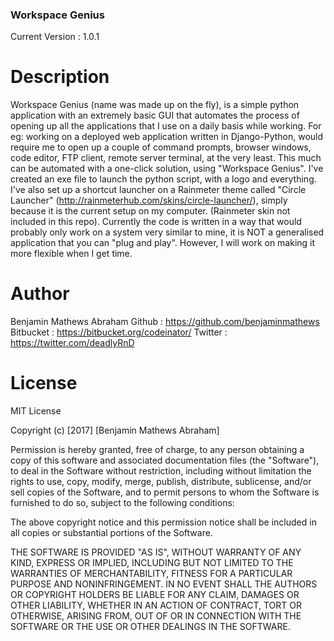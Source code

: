 ### Workspace Genius ###

Current Version : 1.0.1

# Description #
Workspace Genius (name was made up on the fly), is a simple python application with an extremely basic GUI that automates the process of opening up all the applications that I use on a daily basis while working.
For eg: working on a deployed web application written in Django-Python, would require me to open up a couple of command prompts, browser windows, code editor, FTP client, remote server terminal, at the very least. This much can be automated with a one-click solution, using "Workspace Genius".
I've created an exe file to launch the python script, with a logo and everything. I've also set up a shortcut launcher on a Rainmeter theme called "Circle Launcher" (http://rainmeterhub.com/skins/circle-launcher/), simply because it is the current setup on my computer. (Rainmeter skin not included in this repo). 
Currently the code is written in a way that would probably only work on a system very similar to mine, it is NOT a generalised application that you can "plug and play". However, I will work on making it more flexible when I get time.

# Author #
Benjamin Mathews Abraham
Github    : https://github.com/benjaminmathews
Bitbucket : https://bitbucket.org/codeinator/
Twitter   : https://twitter.com/deadlyRnD

# License #
MIT License

Copyright (c) [2017] [Benjamin Mathews Abraham]

Permission is hereby granted, free of charge, to any person obtaining a copy
of this software and associated documentation files (the "Software"), to deal
in the Software without restriction, including without limitation the rights
to use, copy, modify, merge, publish, distribute, sublicense, and/or sell
copies of the Software, and to permit persons to whom the Software is
furnished to do so, subject to the following conditions:

The above copyright notice and this permission notice shall be included in all
copies or substantial portions of the Software.

THE SOFTWARE IS PROVIDED "AS IS", WITHOUT WARRANTY OF ANY KIND, EXPRESS OR
IMPLIED, INCLUDING BUT NOT LIMITED TO THE WARRANTIES OF MERCHANTABILITY,
FITNESS FOR A PARTICULAR PURPOSE AND NONINFRINGEMENT. IN NO EVENT SHALL THE
AUTHORS OR COPYRIGHT HOLDERS BE LIABLE FOR ANY CLAIM, DAMAGES OR OTHER
LIABILITY, WHETHER IN AN ACTION OF CONTRACT, TORT OR OTHERWISE, ARISING FROM,
OUT OF OR IN CONNECTION WITH THE SOFTWARE OR THE USE OR OTHER DEALINGS IN THE
SOFTWARE.
